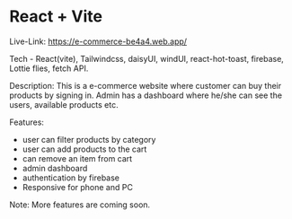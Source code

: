 # React + Vite
Live-Link: https://e-commerce-be4a4.web.app/

Tech - React(vite), Tailwindcss, daisyUI, windUI, react-hot-toast, firebase, Lottie flies, fetch API.

Description:
This is a e-commerce website where customer can buy their products by signing in. Admin has a dashboard where he/she can see the users, available products etc. 

Features:

* user can filter products by category
* user can add products to the cart
* can remove an item from cart
* admin dashboard
* authentication by firebase
* Responsive for phone and PC 

Note: More features are coming soon.
